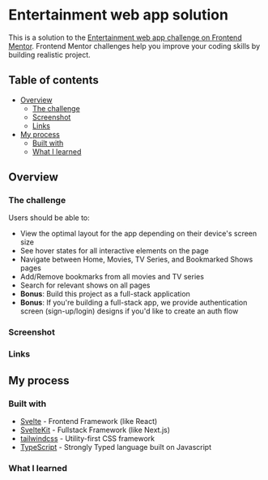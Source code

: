 # Entertainment web app solution

This is a solution to the [Entertainment web app challenge on Frontend Mentor](https://www.frontendmentor.io/challenges/entertainment-web-app-J-UhgAW1X). Frontend Mentor challenges help you improve your coding skills by building realistic project.

## Table of contents

-   [Overview](#overview)
    -   [The challenge](#the-challenge)
    -   [Screenshot](#screenshot)
    -   [Links](#links)
-   [My process](#my-process)
    -   [Built with](#built-with)
    -   [What I learned](#what-i-learned)

## Overview

### The challenge

Users should be able to:

-   View the optimal layout for the app depending on their device's screen size
-   See hover states for all interactive elements on the page
-   Navigate between Home, Movies, TV Series, and Bookmarked Shows pages
-   Add/Remove bookmarks from all movies and TV series
-   Search for relevant shows on all pages
-   **Bonus**: Build this project as a full-stack application
-   **Bonus**: If you're building a full-stack app, we provide authentication screen (sign-up/login) designs if you'd like to create an auth flow

### Screenshot

<!-- <img src="./screenshots/mobile.png" alt="Mobile Screenshot" height="500px" style="margin: 16px">
<img src="./screenshots/desktop.png" alt="Desktop Screenshot" height="500px" style="margin: 16px"> -->

### Links

<!-- -   Solution URL: [Github Repo](https://github.com/shobhit-gupta/fem13-testimonials)
-   Live Site URL: [https://fem13-testimonials.vercel.app](https://fem13-testimonials.vercel.app) -->

## My process

### Built with

-   [Svelte](https://svelte.dev/) - Frontend Framework (like React)
-   [SvelteKit](https://kit.svelte.dev/) - Fullstack Framework (like Next.js)
-   [tailwindcss](https://tailwindcss.com/) - Utility-first CSS framework
-   [TypeScript](https://www.typescriptlang.org) - Strongly Typed language built on Javascript

### What I learned

<!-- -   `$$restProps.class` solution to pass classes to child component from parent.
-   Quality Separation of Concerns
-   Leveraging Global Styles to allow parent components to customize child components.
-   Rapid Prototyping -->
